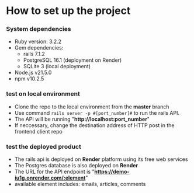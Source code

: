 # How to set up the project

### System dependencies
  -  Ruby version:  3.2.2 
  -  Gem dependencies: 
     -  rails 7.1.2
     -  PostgreSQL 16.1 (deployment on Render)
     -  SQLite 3 (local deployment)
  - Node.js v21.5.0
  - npm v10.2.5
 
### test on local environment
- Clone the repo to the local environment from the **master** branch
- Use command ```rails server -p #[port_number]#``` to run the rails API.
- The API will be running "**<a>http://localhost:port_number</a>**"
- If neccessary, change the destination address of HTTP post in the frontend client repo

### test the deployed product
- The rails api is deployed on **Render** platform using its free web services
- The Postgres database is also deployed on **Render**
- The URL for the API endpoint is "**<a>https://demo-iu1g.onrender.com/:element</a>**"
- available element includes: emails, articles, comments 
